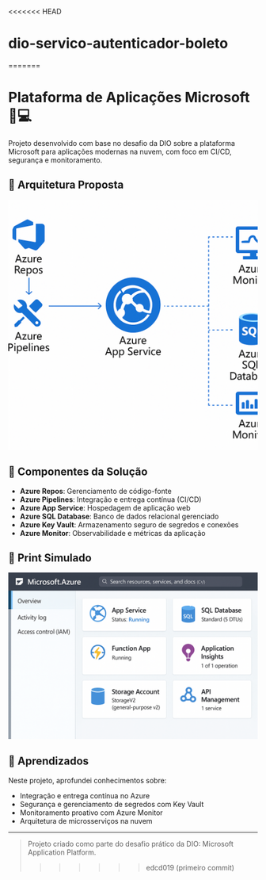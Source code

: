 <<<<<<< HEAD
# dio-servico-autenticador-boleto
=======

# Plataforma de Aplicações Microsoft 🚀💻

Projeto desenvolvido com base no desafio da DIO sobre a plataforma Microsoft para aplicações modernas na nuvem, com foco em CI/CD, segurança e monitoramento.

## 🔧 Arquitetura Proposta

![Diagrama da Arquitetura](diagramas/arquitetura-plataforma-microsoft.png)

## 🧱 Componentes da Solução

- **Azure Repos**: Gerenciamento de código-fonte
- **Azure Pipelines**: Integração e entrega contínua (CI/CD)
- **Azure App Service**: Hospedagem de aplicação web
- **Azure SQL Database**: Banco de dados relacional gerenciado
- **Azure Key Vault**: Armazenamento seguro de segredos e conexões
- **Azure Monitor**: Observabilidade e métricas da aplicação

## 📸 Print Simulado

![Simulação Azure](imagens/simulacao-plataforma-microsoft.png)

## 📘 Aprendizados

Neste projeto, aprofundei conhecimentos sobre:
- Integração e entrega contínua no Azure
- Segurança e gerenciamento de segredos com Key Vault
- Monitoramento proativo com Azure Monitor
- Arquitetura de microsserviços na nuvem

---

> Projeto criado como parte do desafio prático da DIO: Microsoft Application Platform.
>>>>>>> edcd019 (primeiro commit)

